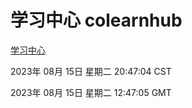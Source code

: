 # 学习中心 colearnhub
[学习中心](http://219.139.197.242:56308/colearnhub/)

2023年 08月 15日 星期二 20:47:04 CST

2023年 08月 15日 星期二 12:47:05 GMT
